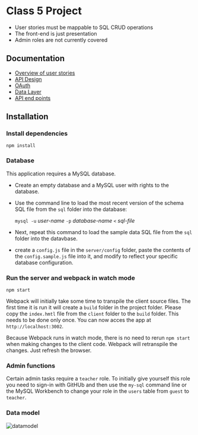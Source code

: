 # Class 5 Project

- User stories must be mappable to SQL CRUD operations
- The front-end is just presentation
- Admin roles are not currently covered

## Documentation

* [Overview of user stories](https://github.com/hyf-project5/super-duper-5/blob/master/docs/README.USERSTORIES.md)
* [API Design](https://github.com/hyf-project5/super-duper-5/blob/master/docs/README.API-DESIGN.md)
* [OAuth](https://github.com/hyf-project5/super-duper-5/blob/master/docs/README.GitHubOAuth.md)
* [Data Layer](https://github.com/hyf-project5/super-duper-5/blob/master/docs/README.datalayer.md)
* [API end points](https://github.com/hyf-project5/hyfer/blob/master/docs/README.api-endpoints.md)

## Installation


### Install dependencies

```
npm install
```

### Database

This application requires a MySQL database.

- Create an empty database and a MySQL user with rights to the database.

- Use the command line to load the most recent version of the schema SQL file from the `sql` folder into the database:

    `mysql -u` _user-name_ `-p` _database-name_ `<` _sql-file_

- Next, repeat this command to load the sample data SQL file from the `sql` folder into the datavbase.

- create a `config.js` file in the `server/config` folder, paste the contents of the `config.sample.js` file into it, and modify to reflect your specific database configuration.

### Run the server and webpack in watch mode

```
npm start
```

Webpack will initially take some time to transpile the client source files. The first time it is run it will create a `build` folder in the project folder. Please copy the `index.hmtl` file from the `client` folder to the `build` folder. This needs to be done only once. You can now acces the app at `http://localhost:3002`.

Because Webpack runs in watch mode, there is no need to rerun `npm start` when making changes to the client code. Webpack will retranspile the changes. Just refresh the browser.

### Admin functions

Certain admin tasks require a `teacher` role. To initially give yourself this role you need to sign-in with GitHUb and then use the `my-sql` command line or the MySQL Workbench to change your role in the `users` table from `guest` to `teacher`.

### Data model

![datamodel](https://cloud.githubusercontent.com/assets/2788771/23826619/3389b8e6-06a0-11e7-9187-9a5ca4f8bf99.png)
